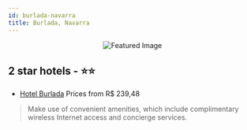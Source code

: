 ```yaml
---
id: burlada-navarra
title: Burlada, Navarra
---
```


<center><img src="https://i.travelapi.com/hotels/1000000/900000/890700/890647/abd75af4_z.jpg" alt="Featured Image" /></center>


##  2 star hotels - ⭐️⭐️

-    [Hotel Burlada](https://us.hurb.com/hotels/burlada/hotel-burlada-JNP-JP046956?cmp=18055) Prices from R$ 239,48
   > Make use of convenient amenities, which include complimentary wireless Internet access and concierge services.
